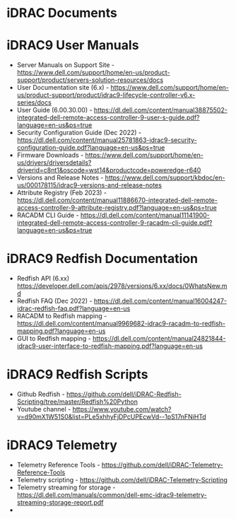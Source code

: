 # iDRAC Documents

# iDRAC9 User Manuals
- Server Manuals on Support Site - https://www.dell.com/support/home/en-us/product-support/product/servers-solution-resources/docs
- User Documentation site (6.x) - https://www.dell.com/support/home/en-us/product-support/product/idrac9-lifecycle-controller-v6.x-series/docs
- User Guide (6.00.30.00) - https://dl.dell.com/content/manual38875502-integrated-dell-remote-access-controller-9-user-s-guide.pdf?language=en-us&ps=true
- Security Configuration Guide (Dec 2022) - https://dl.dell.com/content/manual25781863-idrac9-security-configuration-guide.pdf?language=en-us&ps=true 
- Firmware Downloads - https://www.dell.com/support/home/en-us/drivers/driversdetails?driverid=c8nt1&oscode=wst14&productcode=poweredge-r640
- Versions and Release Notes - https://www.dell.com/support/kbdoc/en-us/000178115/idrac9-versions-and-release-notes
- Attribute Registry (Feb 2023) - https://dl.dell.com/content/manual11886670-integrated-dell-remote-access-controller-9-attribute-registry.pdf?language=en-us&ps=true
- RACADM CLI Guide - https://dl.dell.com/content/manual11141900-integrated-dell-remote-access-controller-9-racadm-cli-guide.pdf?language=en-us&ps=true

# iDRAC9 Redfish Documentation
- Redfish API (6.xx) https://developer.dell.com/apis/2978/versions/6.xx/docs/0WhatsNew.md
- Redfish FAQ (Dec 2022) - https://dl.dell.com/content/manual16004247-idrac-redfish-faq.pdf?language=en-us
- RACADM to Redfish mapping - https://dl.dell.com/content/manual9969682-idrac9-racadm-to-redfish-mapping.pdf?language=en-us
- GUI to Redfish mapping - https://dl.dell.com/content/manual24821844-idrac9-user-interface-to-redfish-mapping.pdf?language=en-us

# iDRAC9 Redfish Scripts
- Github Redfish - https://github.com/dell/iDRAC-Redfish-Scripting/tree/master/Redfish%20Python
- Youtube channel - https://www.youtube.com/watch?v=d90mX1W51S0&list=PLe5xhhyFjDPcUPEcwVd--1pS17nFNiHTd

# iDRAC9 Telemetry
- Telemetry Reference Tools - https://github.com/dell/iDRAC-Telemetry-Reference-Tools
- Telemetry scripting - https://github.com/dell/iDRAC-Telemetry-Scripting
- Telemetry streaming for storage - https://dl.dell.com/manuals/common/dell-emc-idrac9-telemetry-streaming-storage-report.pdf
- 
